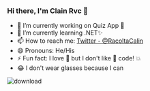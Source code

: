 
### Hi there, I'm Clain Rvc 👋

- 🔭 I’m currently working on Quiz App :star2:
- 🌱 I’m currently learning .NET✨ 
- 📫 How to reach me: [Twitter - @RacoltaCalin](https://twitter.com/RacoltaCalin)
- 😄 Pronouns: He/His 
- ⚡ Fun fact: I love :spaghetti: but I don't like :spaghetti: code! :boom:
- 😂 I don't wear glasses because I can 

![download](https://user-images.githubusercontent.com/37398532/109398564-51ae9680-7946-11eb-8634-c0886f08e556.png)

